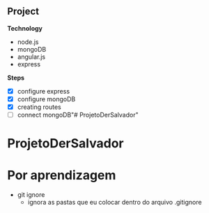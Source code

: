 ## Project

**Technology**

- node.js
- mongoDB
- angular.js
- express

**Steps**

- [x] configure express
- [x] configure mongoDB
- [x] creating routes
- [ ] connect mongoDB"# ProjetoDerSalvador" 
# ProjetoDerSalvador

# Por aprendizagem 
 
- git ignore
    - ignora as pastas que eu colocar dentro do arquivo .gitignore